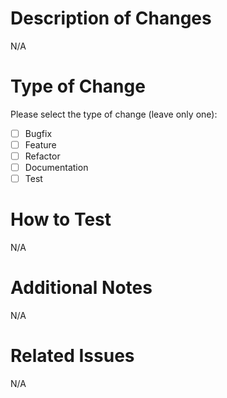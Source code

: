 # Description of Changes

N/A

# Type of Change

Please select the type of change (leave only one):

- [ ] Bugfix
- [ ] Feature
- [ ] Refactor
- [ ] Documentation
- [ ] Test

# How to Test

N/A

# Additional Notes

N/A

# Related Issues

N/A